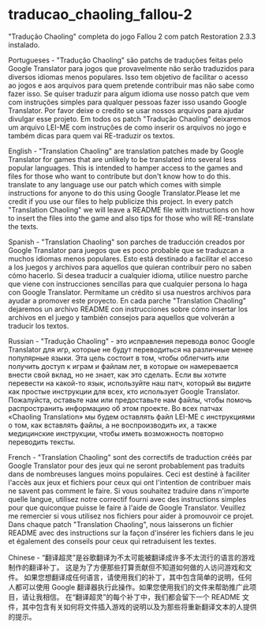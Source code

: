 # traducao_chaoling_fallou-2
"Tradução Chaoling" completa  do jogo Fallou 2 com patch Restoration 2.3.3 instalado.

Portugueses - "Tradução Chaoling" são patchs de traduções feitas pelo Google Translator para jogos que provavelmente não serão traduzidos para diversos idiomas menos populares. Isso tem objetivo de facilitar o acesso ao jogos e aos arquivos para quem pretende contribuir mas não sabe como fazer isso. Se quiser traduzir para algum idioma use nosso patch que vem com instruções simples para qualquer pessoas fazer isso usando Google Translator. Por favor deixe o credito se usar nossos arquivos para ajudar divulgar esse projeto. Em todos os patch "Tradução Chaoling" deixaremos um arquivo LEI-ME com instruções de como inserir os arquivos no jogo e também dicas para quem vai RE-traduzir os textos.

English - "Translation Chaoling" are translation patches made by Google Translator for games that are unlikely to be translated into several less popular languages. This is intended to hamper access to the games and files for those who want to contribute but don't know how to do this. translate to any language use our patch which comes with simple instructions for anyone to do this using Google Translator.Please let me credit if you use our files to help publicize this project.
In every patch "Translation Chaoling" we will leave a README file with instructions on how to insert the files into the game and also tips for those who will RE-translate the texts.

Spanish - "Translation Chaoling" son parches de traducción creados por Google Translator para juegos que es poco probable que se traduzcan a muchos idiomas menos populares. Esto está destinado a facilitar el acceso a los juegos y archivos para aquellos que quieran contribuir pero no saben cómo hacerlo. Si desea traducir a cualquier idioma, utilice nuestro parche que viene con instrucciones sencillas para que cualquier persona lo haga con Google Translator. Permítame un crédito si usa nuestros archivos para ayudar a promover este proyecto. En cada parche "Translation Chaoling" dejaremos un archivo README con instrucciones sobre cómo insertar los archivos en el juego y también consejos para aquellos que volverán a traducir los textos.

Russian - "Tradução Chaoling" - это исправления перевода волос Google Translator для игр, которые не будут переводиться на различные менее популярные языки. Эта цель состоит в том, чтобы облегчить или получить доступ к играм и файлам лет, в которые он намеревается внести свой вклад, но не знает, как это сделать. Если вы хотите перевести на какой-то язык, используйте наш патч, который вы видите как простые инструкции для всех, кто использует Google Translator. Пожалуйста, оставьте нам или предоставьте нам файлы, чтобы помочь распространить информацию об этом проекте. Во всех патчах «Chaoling Translation» мы будем оставлять файл LEI-ME с инструкциями о том, как вставлять файлы, а не воспроизводить их, а также медицинские инструкции, чтобы иметь возможность повторно переводить тексты.

French - "Translation Chaoling" sont des correctifs de traduction créés par Google Translator pour des jeux qui ne seront probablement pas traduits dans de nombreuses langues moins populaires. Ceci est destiné à faciliter l'accès aux jeux et fichiers pour ceux qui ont l'intention de contribuer mais ne savent pas comment le faire. Si vous souhaitez traduire dans n'importe quelle langue, utilisez notre correctif fourni avec des instructions simples pour que quiconque puisse le faire à l'aide de Google Translator. Veuillez me remercier si vous utilisez nos fichiers pour aider à promouvoir ce projet. Dans chaque patch "Translation Chaoling", nous laisserons un fichier README avec des instructions sur la façon d'insérer les fichiers dans le jeu et également des conseils pour ceux qui retraduisent les textes.

Chinese - “翻译超灵”是谷歌翻译为不太可能被翻译成许多不太流行的语言的游戏制作的翻译补丁。 这是为了方便那些打算贡献但不知道如何做的人访问游戏和文件。 如果您想翻译成任何语言，请使用我们的补丁，其中包含简单的说明，任何人都可以使用 Google 翻译器执行此操作。如果您使用我们的文件来帮助推广此项目，请让我相信。 在“翻译超灵”的每个补丁中，我们都会留下一个 README 文件，其中包含有关如何将文件插入游戏的说明以及为那些将重新翻译文本的人提供的提示。
